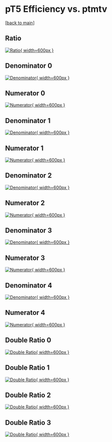 # pT5 Efficiency vs. ptmtv

[[back to main](./)]



## Ratio

[![Ratio](../mtv/var/pT5_vtr_321_-1_eff_ptmtv.png){ width=600px }](../mtv/var/pT5_vtr_321_-1_eff_ptmtv.pdf)

## Denominator 0

[![Denominator](../mtv/den/pT5_vtr_321_-1_eff_ptmtv_den0.png){ width=600px }](../mtv/den/pT5_vtr_321_-1_eff_ptmtv_den0.pdf)

## Numerator 0

[![Numerator](../mtv/num/pT5_vtr_321_-1_eff_ptmtv_num0.png){ width=600px }](../mtv/num/pT5_vtr_321_-1_eff_ptmtv_num0.pdf)

## Denominator 1

[![Denominator](../mtv/den/pT5_vtr_321_-1_eff_ptmtv_den1.png){ width=600px }](../mtv/den/pT5_vtr_321_-1_eff_ptmtv_den1.pdf)

## Numerator 1

[![Numerator](../mtv/num/pT5_vtr_321_-1_eff_ptmtv_num1.png){ width=600px }](../mtv/num/pT5_vtr_321_-1_eff_ptmtv_num1.pdf)

## Denominator 2

[![Denominator](../mtv/den/pT5_vtr_321_-1_eff_ptmtv_den2.png){ width=600px }](../mtv/den/pT5_vtr_321_-1_eff_ptmtv_den2.pdf)

## Numerator 2

[![Numerator](../mtv/num/pT5_vtr_321_-1_eff_ptmtv_num2.png){ width=600px }](../mtv/num/pT5_vtr_321_-1_eff_ptmtv_num2.pdf)

## Denominator 3

[![Denominator](../mtv/den/pT5_vtr_321_-1_eff_ptmtv_den3.png){ width=600px }](../mtv/den/pT5_vtr_321_-1_eff_ptmtv_den3.pdf)

## Numerator 3

[![Numerator](../mtv/num/pT5_vtr_321_-1_eff_ptmtv_num3.png){ width=600px }](../mtv/num/pT5_vtr_321_-1_eff_ptmtv_num3.pdf)

## Denominator 4

[![Denominator](../mtv/den/pT5_vtr_321_-1_eff_ptmtv_den4.png){ width=600px }](../mtv/den/pT5_vtr_321_-1_eff_ptmtv_den4.pdf)

## Numerator 4

[![Numerator](../mtv/num/pT5_vtr_321_-1_eff_ptmtv_num4.png){ width=600px }](../mtv/num/pT5_vtr_321_-1_eff_ptmtv_num4.pdf)

## Double Ratio 0

[![Double Ratio](../mtv/ratio/pT5_vtr_321_-1_eff_ptmtv_ratio0.png){ width=600px }](../mtv/ratio/pT5_vtr_321_-1_eff_ptmtv_ratio0.pdf)

## Double Ratio 1

[![Double Ratio](../mtv/ratio/pT5_vtr_321_-1_eff_ptmtv_ratio1.png){ width=600px }](../mtv/ratio/pT5_vtr_321_-1_eff_ptmtv_ratio1.pdf)

## Double Ratio 2

[![Double Ratio](../mtv/ratio/pT5_vtr_321_-1_eff_ptmtv_ratio2.png){ width=600px }](../mtv/ratio/pT5_vtr_321_-1_eff_ptmtv_ratio2.pdf)

## Double Ratio 3

[![Double Ratio](../mtv/ratio/pT5_vtr_321_-1_eff_ptmtv_ratio3.png){ width=600px }](../mtv/ratio/pT5_vtr_321_-1_eff_ptmtv_ratio3.pdf)

